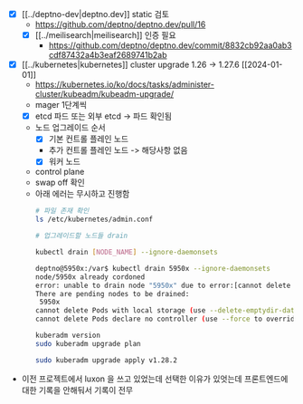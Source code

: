 - [X] [[../deptno-dev|deptno.dev]] static 검토
  + https://github.com/deptno/deptno.dev/pull/16
  - [X] [[../meilisearch|meilisearch]] 인증 필요
    + https://github.com/deptno/deptno.dev/commit/8832cb92aa0ab3cdf87432a4b3eaf2689741b2ab
- [X] [[../kubernetes|kubernetes]] cluster upgrade 1.26 -> 1.27.6 [[2024-01-01]]
  + https://kubernetes.io/ko/docs/tasks/administer-cluster/kubeadm/kubeadm-upgrade/
  - mager 1단계씩
  - [X] etcd 파드 또는 외부 etcd -> 파드 확인됨
  - 노드 업그레이드 순서
    - [X] 기본 컨트롤 플레인 노드
    - 추가 컨트롤 플레인 노드 -> 해당사항 없음
    - [X] 워커 노드
  - control plane
  - swap off 확인
  - 아래 에러는 무시하고 진행함
    ```sh 
    # 파일 존재 확인
    ls /etc/kubernetes/admin.conf

    # 업그레이드할 노드들 drain

    kubectl drain [NODE_NAME] --ignore-daemonsets

    deptno@5950x:/var$ kubectl drain 5950x --ignore-daemonsets
    node/5950x already cordoned
    error: unable to drain node "5950x" due to error:[cannot delete Pods with local storage (use --delete-emptydir-data to override): deptno/deptno-dev-68664b8c8d-cxdc5, harbor/harbor-core-75f945bcb6-2zk7b, harbor/harbor-database-0, loki/loki-0, metrics-server/metrics-server-fddf6fb9f-5p7wx, postgresql/postgresql-0, prometheus/alertmanager-prometheus-kube-prometheus-alertmanager-0, prometheus/prometheus-grafana-5875c6dd7-j644z, prometheus/prometheus-prometheus-kube-prometheus-prometheus-0, traefik/traefik-764c5d46c7-kvfrx, cannot delete Pods declare no controller (use --force to override): tubemon-dev/curl], continuing command...
    There are pending nodes to be drained:
     5950x
    cannot delete Pods with local storage (use --delete-emptydir-data to override): deptno/deptno-dev-68664b8c8d-cxdc5, harbor/harbor-core-75f945bcb6-2zk7b, harbor/harbor-database-0, loki/loki-0, metrics-server/metrics-server-fddf6fb9f-5p7wx, postgresql/postgresql-0, prometheus/alertmanager-prometheus-kube-prometheus-alertmanager-0, prometheus/prometheus-grafana-5875c6dd7-j644z, prometheus/prometheus-prometheus-kube-prometheus-prometheus-0, traefik/traefik-764c5d46c7-kvfrx
    cannot delete Pods declare no controller (use --force to override): tubemon-dev/curl

    kuberadm version
    sudo kuberadm upgrade plan

    sudo kuberadm upgrade apply v1.28.2
    ```
- 이전 프로젝트에서 luxon 을 쓰고 있었는데 선택한 이유가 있엇는데 프론트엔드에 대한 기록을 안해둬서 기록이 전무
